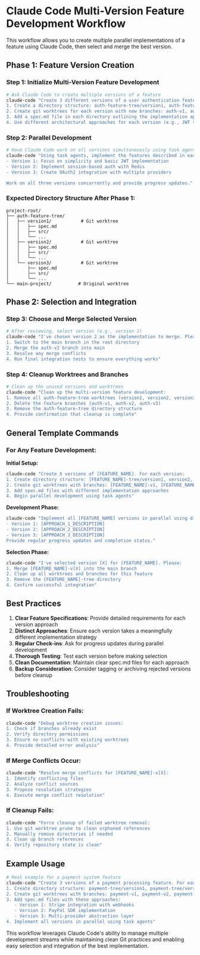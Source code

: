 # Claude Code Multi-Version Feature Development Workflow

This workflow allows you to create multiple parallel implementations of a feature using Claude Code, then select and merge the best version.

## Phase 1: Feature Version Creation

### Step 1: Initialize Multi-Version Feature Development

```bash
# Ask Claude Code to create multiple versions of a feature
claude-code "Create 3 different versions of a user authentication feature. For each version:
1. Create a directory structure: auth-feature-tree/version1, auth-feature-tree/version2, auth-feature-tree/version3
2. Create git worktrees for each version with new branches: auth-v1, auth-v2, auth-v3
3. Add a spec.md file in each directory outlining the implementation approach
4. Use different architectural approaches for each version (e.g., JWT tokens, session-based, OAuth integration)"
```

### Step 2: Parallel Development

```bash
# Have Claude Code work on all versions simultaneously using task agents
claude-code "Using task agents, implement the features described in each spec.md file in parallel:
- Version 1: Focus on simplicity and basic JWT implementation
- Version 2: Implement session-based auth with Redis
- Version 3: Create OAuth2 integration with multiple providers

Work on all three versions concurrently and provide progress updates."
```

### Expected Directory Structure After Phase 1:
```
project-root/
├── auth-feature-tree/
│   ├── version1/           # Git worktree
│   │   ├── spec.md
│   │   ├── src/
│   │   └── ...
│   ├── version2/           # Git worktree  
│   │   ├── spec.md
│   │   ├── src/
│   │   └── ...
│   └── version3/           # Git worktree
│       ├── spec.md
│       ├── src/
│       └── ...
└── main-project/          # Original worktree
```

## Phase 2: Selection and Integration

### Step 3: Choose and Merge Selected Version

```bash
# After reviewing, select version (e.g., version 2)
claude-code "I've chosen version 2 as the implementation to merge. Please:
1. Switch to the main branch in the root directory
2. Merge the auth-v2 branch into main
3. Resolve any merge conflicts
4. Run final integration tests to ensure everything works"
```

### Step 4: Cleanup Worktrees and Branches

```bash
# Clean up the unused versions and worktrees
claude-code "Clean up the multi-version feature development:
1. Remove all auth-feature-tree worktrees (version1, version2, version3)
2. Delete the feature branches (auth-v1, auth-v2, auth-v3)
3. Remove the auth-feature-tree directory structure
4. Provide confirmation that cleanup is complete"
```

## General Template Commands

### For Any Feature Development:

**Initial Setup:**
```bash
claude-code "Create X versions of [FEATURE_NAME]. For each version:
1. Create directory structure: [FEATURE_NAME]-tree/version1, version2, etc.
2. Create git worktrees with branches: [FEATURE_NAME]-v1, [FEATURE_NAME]-v2, etc.
3. Add spec.md files with different implementation approaches
4. Begin parallel development using task agents"
```

**Development Phase:**
```bash
claude-code "Implement all [FEATURE_NAME] versions in parallel using different approaches:
- Version 1: [APPROACH_1_DESCRIPTION]
- Version 2: [APPROACH_2_DESCRIPTION]  
- Version 3: [APPROACH_3_DESCRIPTION]
Provide regular progress updates and completion status."
```

**Selection Phase:**
```bash
claude-code "I've selected version [X] for [FEATURE_NAME]. Please:
1. Merge [FEATURE_NAME]-v[X] into the main branch
2. Clean up all worktrees and branches for this feature
3. Remove the [FEATURE_NAME]-tree directory
4. Confirm successful integration"
```

## Best Practices

1. **Clear Feature Specifications**: Provide detailed requirements for each version approach
2. **Distinct Approaches**: Ensure each version takes a meaningfully different implementation strategy
3. **Regular Check-ins**: Ask for progress updates during parallel development
4. **Thorough Testing**: Test each version before making selection
5. **Clean Documentation**: Maintain clear spec.md files for each approach
6. **Backup Consideration**: Consider tagging or archiving rejected versions before cleanup

## Troubleshooting

### If Worktree Creation Fails:
```bash
claude-code "Debug worktree creation issues:
1. Check if branches already exist
2. Verify directory permissions
3. Ensure no conflicts with existing worktrees
4. Provide detailed error analysis"
```

### If Merge Conflicts Occur:
```bash
claude-code "Resolve merge conflicts for [FEATURE_NAME]-v[X]:
1. Identify conflicting files
2. Analyze conflict sources
3. Propose resolution strategies
4. Execute merge conflict resolution"
```

### If Cleanup Fails:
```bash
claude-code "Force cleanup of failed worktree removal:
1. Use git worktree prune to clean orphaned references
2. Manually remove directories if needed
3. Clean up branch references
4. Verify repository state is clean"
```

## Example Usage

```bash
# Real example for a payment system feature
claude-code "Create 3 versions of a payment processing feature. For each version:
1. Create directory structure: payment-tree/version1, payment-tree/version2, payment-tree/version3
2. Create git worktrees with branches: payment-v1, payment-v2, payment-v3
3. Add spec.md files with these approaches:
   - Version 1: Stripe integration with webhooks
   - Version 2: PayPal SDK implementation  
   - Version 3: Multi-provider abstraction layer
4. Implement all versions in parallel using task agents"
```

This workflow leverages Claude Code's ability to manage multiple development streams while maintaining clean Git practices and enabling easy selection and integration of the best implementation.

